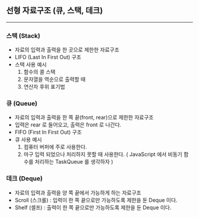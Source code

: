 ## 선형 자료구조 (큐, 스택, 데크)

---

### 스택 (Stack)

* 자료의 입력과 출력을 한 곳으로 제한한 자료구조
* LIFO (Last In First Out) 구조
* 스택 사용 예시
  1. 함수의 콜 스택
  2. 문자열을 역순으로 출력할 때
  3. 연산자 후위 표기법

### 큐 (Queue)

* 자료의 입력과 출력을 한 쪽 끝(front, rear)으로 제한한 자료구조
* 입력은 rear 로 들어오고,  출력은 front 로 나간다.
* FIFO (First In First Out) 구조
* 큐 사용 예시
  1. 컴퓨터 버퍼에 주로 사용한다.
  2. 마구 입력 되었으나 처리하지 못할 때 사용한다. ( JavaScript 에서 비동기 함수를 처리하는 TaskQueue 를 생각하자 )

### 데크 (Deque)

* 자료의 입력과 출력을 양 쪽 끝에서 가능하게 하는 자료구조
* Scroll (스크롤) : 입력이 한 쪽 끝으로만 가능하도록 제한을 둔 Deque 이다.
* Shelf (셸프) : 출력이 한 쪽 끝으로만 가능하도록 제한을 둔 Deque 이다.